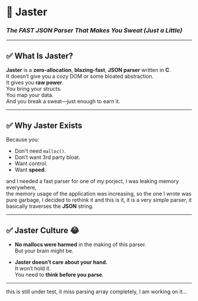 # 🚀 Jaster  
### *The FAST JSON Parser That Makes You Sweat (Just a Little)*

---

## ✅ What Is Jaster?

**Jaster** is a **zero-allocation**, **blazing-fast**, **JSON parser** written in **C**.  
It doesn’t give you a cozy DOM or some bloated abstraction.  
It gives you **raw power**.  
You bring your structs.  
You map your data.  
And you break a sweat—just enough to earn it. 

---

## ✅ Why Jaster Exists  
Because you:
- Don't need `malloc()`.
- Don’t want 3rd party bloat.
- Want control.
- Want **speed**.

and I needed a fast parser for one of my porject, I was leaking memory everywhere,  
the memory usage of the application was increasing, so the one I wrote was pure garbage,
I decided to rethink it and this is it, it is a very simple parser, it basically traverses the **JSON** string.

---

## ✅ Jaster Culture 😂
- **No mallocs were harmed** in the making of this parser.  
  But your brain might be.
  
- **Jaster doesn’t care about your hand.**  
  It won’t hold it.  
  You need to **think before you parse**.

---

this is still under test, it miss parsing array completely,
I am working on it...

